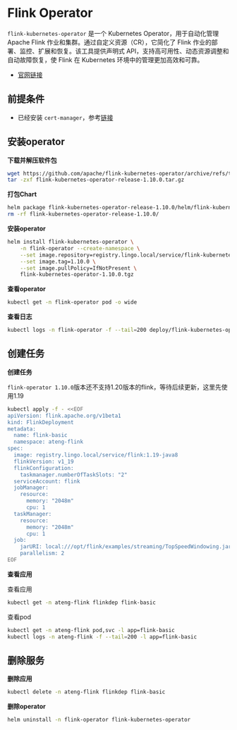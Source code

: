 # Flink Operator

`flink-kubernetes-operator` 是一个 Kubernetes Operator，用于自动化管理 Apache Flink 作业和集群。通过自定义资源（CR），它简化了 Flink 作业的部署、监控、扩展和恢复。该工具提供声明式 API，支持高可用性、动态资源调整和自动故障恢复，使 Flink 在 Kubernetes 环境中的管理更加高效和可靠。

- [官网链接](https://github.com/apache/flink-kubernetes-operator)



## 前提条件

- 已经安装 `cert-manager`，参考[链接](/work/kubernetes/service/cert-manager/v1.16.2/)

## 安装operator

**下载并解压软件包**

```bash
wget https://github.com/apache/flink-kubernetes-operator/archive/refs/tags/release-1.10.0.tar.gz
tar -zxf flink-kubernetes-operator-release-1.10.0.tar.gz
```

**打包Chart**

```bash
helm package flink-kubernetes-operator-release-1.10.0/helm/flink-kubernetes-operator/
rm -rf flink-kubernetes-operator-release-1.10.0/
```

**安装operator**

```bash
helm install flink-kubernetes-operator \
    -n flink-operator --create-namespace \
    --set image.repository=registry.lingo.local/service/flink-kubernetes-operator \
    --set image.tag=1.10.0 \
    --set image.pullPolicy=IfNotPresent \
    flink-kubernetes-operator-1.10.0.tgz
```

**查看operator**

```bash
kubectl get -n flink-operator pod -o wide
```

**查看日志**

```bash
kubectl logs -n flink-operator -f --tail=200 deploy/flink-kubernetes-operator
```



## 创建任务

**创建任务**

`flink-operator 1.10.0`版本还不支持1.20版本的flink，等待后续更新，这里先使用1.19

```bash
kubectl apply -f - <<EOF
apiVersion: flink.apache.org/v1beta1
kind: FlinkDeployment
metadata:
  name: flink-basic
  namespace: ateng-flink
spec:
  image: registry.lingo.local/service/flink:1.19-java8
  flinkVersion: v1_19
  flinkConfiguration:
    taskmanager.numberOfTaskSlots: "2"
  serviceAccount: flink
  jobManager:
    resource:
      memory: "2048m"
      cpu: 1
  taskManager:
    resource:
      memory: "2048m"
      cpu: 1
  job:
    jarURI: local:///opt/flink/examples/streaming/TopSpeedWindowing.jar
    parallelism: 2
EOF
```

**查看应用**

查看应用

```bash
kubectl get -n ateng-flink flinkdep flink-basic
```

查看pod

```bash
kubectl get -n ateng-flink pod,svc -l app=flink-basic
kubectl logs -n ateng-flink -f --tail=200 -l app=flink-basic
```



## 删除服务

**删除应用**

```bash
kubectl delete -n ateng-flink flinkdep flink-basic
```

**删除operator**

```bash
helm uninstall -n flink-operator flink-kubernetes-operator
```

